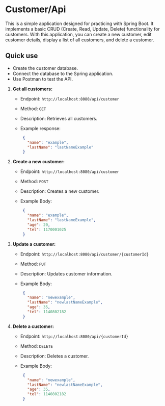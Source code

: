# Customer/Api

This is a simple application designed for practicing with Spring Boot. It implements a basic CRUD (Create, Read, Update, Delete) functionality for customers. With this application, you can create a new customer, edit customer details, display a list of all customers, and delete a customer.

## Quick use

- Create the customer database.
- Connect the database to the Spring application.
- Use Postman to test the API.

1. **Get all customers:**
   - Endpoint: `http://localhost:8080/api/customer`
   - Method: `GET`
   - Description: Retrieves all customers.
   - Example response:
   
     ```json
      {
        "name": "example",
        "lastName": "lastNameExample"
      }
     ```

2. **Create a new customer:**
   - Endpoint: `http://localhost:8080/api/customer`
   - Method: `POST`
   - Description: Creates a new customer.
   
   - Example Body:
     ```json
      {
        "name": "example",
        "lastName": "lastNameExample",
        "age": 20,
        "tel": 1170001025
      }
     ```

3. **Update a customer:**
   - Endpoint: `http://localhost:8080/api/customer/{customerId}`
   - Method: `PUT`
   - Description: Updates customer information.
   
   - Example Body:
     ```json
      {
        "name": "newexample",
        "lastName": "newlastNameExample",
        "age": 35,
        "tel": 1140802182
      }
     ```

4. **Delete a customer:**
   - Endpoint: `http://localhost:8080/api/{customerId}`
   - Method: `DELETE`
   - Description: Deletes a customer.
   
   - Example Body:
     ```json
      {
        "name": "newexample",
        "lastName": "newlastNameExample",
        "age": 35,
        "tel": 1140802182
      }
     ``` 
